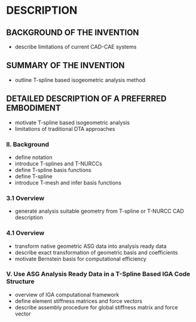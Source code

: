 # DESCRIPTION

## BACKGROUND OF THE INVENTION

- describe limitations of current CAD-CAE systems

## SUMMARY OF THE INVENTION

- outline T-spline based isogeometric analysis method

## DETAILED DESCRIPTION OF A PREFERRED EMBODIMENT

- motivate T-spline based isogeometric analysis
- limitations of traditional DTA approaches

### II. Background

- define notation
- introduce T-splines and T-NURCCs
- define T-spline basis functions
- define T-spline
- introduce T-mesh and infer basis functions

### 3.1 Overview

- generate analysis suitable geometry from T-spline or T-NURCC CAD description

### 4.1 Overview

- transform native geometric ASG data into analysis ready data
- describe exact transformation of geometric basis and coefficients
- motivate Bernstein basis for computational efficiency

### V. Use ASG Analysis Ready Data in a T-Spline Based IGA Code Structure

- overview of IGA computational framework
- define element stiffness matrices and force vectors
- describe assembly procedure for global stiffness matrix and force vector

